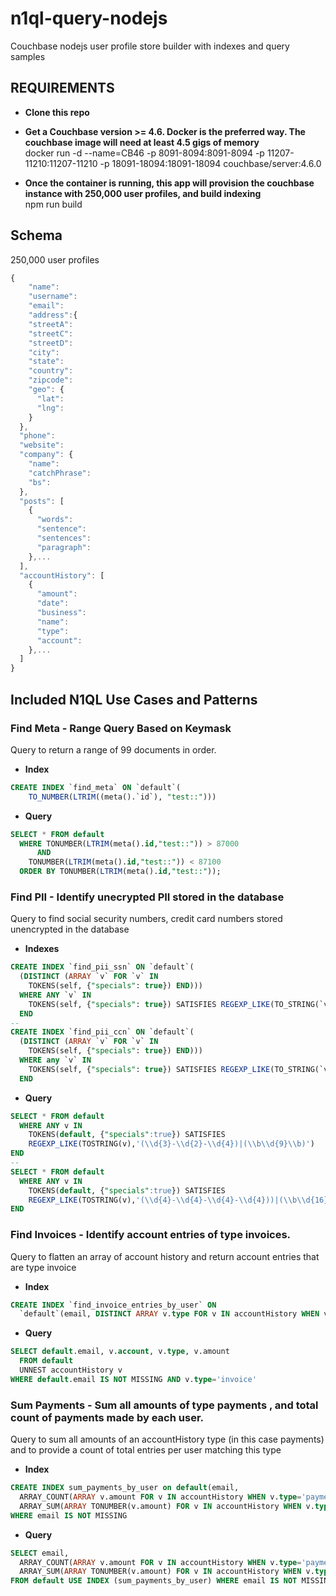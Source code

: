 # n1ql-query-nodejs
Couchbase nodejs user profile store builder with indexes and query samples
## REQUIREMENTS
- **Clone this repo**   
- **Get a Couchbase version >= 4.6.  Docker is the preferred way.  The couchbase image will need at least 4.5 gigs of memory**     
docker run -d --name=CB46 -p 8091-8094:8091-8094 -p 11207-11210:11207-11210 -p 18091-18094:18091-18094 couchbase/server:4.6.0

- **Once the container is running, this app will provision the couchbase instance with 250,000 user profiles, and build indexing**   
npm run build

## Schema
250,000 user profiles
```javascript
{   
    "name":  
    "username":    
    "email":    
    "address":{    
    "streetA":  
    "streetC":
    "streetD":
    "city":
    "state":
    "country":
    "zipcode":
    "geo": {
      "lat":
      "lng":
    }
  },
  "phone":
  "website":
  "company": {
    "name":
    "catchPhrase":
    "bs":
  },
  "posts": [
    {
      "words":
      "sentence":
      "sentences":
      "paragraph":
    },...
  ],
  "accountHistory": [
    {
      "amount":
      "date":
      "business":
      "name":
      "type":
      "account":
    },...
  ]
}
```
## Included N1QL Use Cases and Patterns
### Find Meta - Range Query Based on Keymask
 Query to return a range of 99 documents in order.
- **Index**
```sql
CREATE INDEX `find_meta` ON `default`(
    TO_NUMBER(LTRIM((meta().`id`), "test::")))
```
- **Query**
```sql
SELECT * FROM default
  WHERE TONUMBER(LTRIM(meta().id,"test::")) > 87000
      AND
    TONUMBER(LTRIM(meta().id,"test::")) < 87100
  ORDER BY TONUMBER(LTRIM(meta().id,"test::"));
```

### Find PII - Identify unecrypted PII stored in the database
Query to find social security numbers, credit card numbers stored unencrypted in the database
- **Indexes**
```sql
CREATE INDEX `find_pii_ssn` ON `default`(
  (DISTINCT (ARRAY `v` FOR `v` IN
    TOKENS(self, {"specials": true}) END)))
  WHERE ANY `v` IN
    TOKENS(self, {"specials": true}) SATISFIES REGEXP_LIKE(TO_STRING(`v`), "(\\d{3}-\\d{2}-\\d{4})|(\\b\\d{9}\\b)")
  END
--
CREATE INDEX `find_pii_ccn` ON `default`(
  (DISTINCT (ARRAY `v` FOR `v` IN
    TOKENS(self, {"specials": true}) END)))
  WHERE any `v` IN
    TOKENS(self, {"specials": true}) SATISFIES REGEXP_LIKE(TO_STRING(`v`), "(\\d{4}-\\d{4}-\\d{4}-\\d{4}))|(\\b\\d{16}\\b)")
  END
```
- **Query**
```sql
SELECT * FROM default
  WHERE ANY v IN
    TOKENS(default, {"specials":true}) SATISFIES
    REGEXP_LIKE(TOSTRING(v),'(\\d{3}-\\d{2}-\\d{4})|(\\b\\d{9}\\b)')
END
--
SELECT * FROM default
  WHERE ANY v IN
    TOKENS(default, {"specials":true}) SATISFIES
    REGEXP_LIKE(TOSTRING(v),'(\\d{4}-\\d{4}-\\d{4}-\\d{4}))|(\\b\\d{16}\\b)')
END
```    

### Find Invoices - Identify account entries of type invoices.
Query to flatten an array of account history and return account entries that are type invoice
- **Index**
```sql
CREATE INDEX `find_invoice_entries_by_user` ON
  `default`(email, DISTINCT ARRAY v.type FOR v IN accountHistory WHEN v.type = “invoice” END, accountHistory);
 ```
- **Query**
```sql
SELECT default.email, v.account, v.type, v.amount
  FROM default
  UNNEST accountHistory v
WHERE default.email IS NOT MISSING AND v.type='invoice'
```

### Sum Payments - Sum all amounts of type payments , and total count of payments made by each user.
Query to sum all amounts of an accountHistory type (in this case payments) and to provide a count of total entries per user matching this type
- **Index**
```sql
CREATE INDEX sum_payments_by_user on default(email,
  ARRAY_COUNT(ARRAY v.amount FOR v IN accountHistory WHEN v.type='payment' END) ,
  ARRAY_SUM(ARRAY TONUMBER(v.amount) FOR v IN accountHistory WHEN v.type='payment' END))
WHERE email IS NOT MISSING
```
- **Query**
```sql
SELECT email,
  ARRAY_COUNT(ARRAY v.amount FOR v IN accountHistory WHEN v.type='payment' END) count,
  ARRAY_SUM(ARRAY TONUMBER(v.amount) FOR v IN accountHistory WHEN v.type='payment' END) total
FROM default USE INDEX (sum_payments_by_user) WHERE email IS NOT MISSING
```
